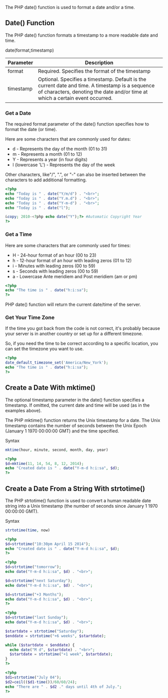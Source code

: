 The PHP date() function is used to format a date and/or a time.

## Date() Function
The PHP date() function formats a timestamp to a more readable date and time.

date(format,timestamp)

|Parameter|	Description|
|---------|-----------|
|format	|Required. Specifies the format of the timestamp|
|timestamp|	Optional. Specifies a timestamp. Default is the current date and time. A timestamp is a sequence of characters, denoting the date and/or time at which a certain event occurred.|

### Get a Date
The required format parameter of the date() function specifies how to format the date (or time).

Here are some characters that are commonly used for dates:

+ d - Represents the day of the month (01 to 31)
+ m - Represents a month (01 to 12)
+ Y - Represents a year (in four digits)
+ l (lowercase 'L') - Represents the day of the week

Other characters, like"/", ".", or "-" can also be inserted between the characters to add additional formatting.

```php
<?php
echo "Today is " . date("Y/m/d") . "<br>";
echo "Today is " . date("Y.m.d") . "<br>";
echo "Today is " . date("Y-m-d") . "<br>";
echo "Today is " . date("l");

&copy; 2010-<?php echo date("Y");?> #Automatic Copyright Year
?>
```

### Get a Time
Here are some characters that are commonly used for times:

+ H - 24-hour format of an hour (00 to 23)
+ h - 12-hour format of an hour with leading zeros (01 to 12)
+ i - Minutes with leading zeros (00 to 59)
+ s - Seconds with leading zeros (00 to 59)
+ a - Lowercase Ante meridiem and Post meridiem (am or pm)

```php
<?php
echo "The time is " . date("h:i:sa");
?>
```

PHP date() function will return the current date/time of the server.

### Get Your Time Zone
If the time you got back from the code is not correct, it's probably because your server is in another country or set up for a different timezone.

So, if you need the time to be correct according to a specific location, you can set the timezone you want to use.
```php
<?php
date_default_timezone_set('America/New_York');
echo "The time is " . date("h:i:sa");
?>
```	

## Create a Date With mktime()
The optional timestamp parameter in the date() function specifies a timestamp. If omitted, the current date and time will be used (as in the examples above).

The PHP mktime() function returns the Unix timestamp for a date. The Unix timestamp contains the number of seconds between the Unix Epoch (January 1 1970 00:00:00 GMT) and the time specified.

Syntax
```php	
mktime(hour, minute, second, month, day, year)
```


```php
<?php
$d=mktime(11, 14, 54, 8, 12, 2014);
echo "Created date is " . date("Y-m-d h:i:sa", $d);
?>
```

## Create a Date From a String With strtotime()
The PHP strtotime() function is used to convert a human readable date string into a Unix timestamp (the number of seconds since January 1 1970 00:00:00 GMT).

Syntax
```php	
strtotime(time, now)
```
```php
<?php
$d=strtotime("10:30pm April 15 2014");
echo "Created date is " . date("Y-m-d h:i:sa", $d);
?>
```

``` php
<?php
$d=strtotime("tomorrow");
echo date("Y-m-d h:i:sa", $d) . "<br>";

$d=strtotime("next Saturday");
echo date("Y-m-d h:i:sa", $d) . "<br>";

$d=strtotime("+3 Months");
echo date("Y-m-d h:i:sa", $d) . "<br>";
?>
```

``` php
<?php
$d=strtotime("last Sunday");
echo date("Y-m-d h:i:sa", $d) . "<br>";

$startdate = strtotime("Saturday");
$enddate = strtotime("+6 weeks", $startdate);

while ($startdate < $enddate) {
  echo date("M d", $startdate) . "<br>";
  $startdate = strtotime("+1 week", $startdate);
}
?>
```

``` php	
<?php
$d1=strtotime("July 04");
$d2=ceil(($d1-time())/60/60/24);
echo "There are " . $d2 ." days until 4th of July.";
?>
```